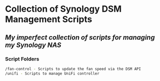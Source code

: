# Collection of Synology DSM Management Scripts

## _My imperfect collection of scripts for managing my Synology NAS_

### Script Folders

```sh
/fan-control - Scripts to update the fan speed via the DSM API
/unifi - Scripts to manage UniFi controller
```

